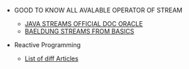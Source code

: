 - GOOD TO KNOW ALL AVALABLE OPERATOR OF STREAM
	- [JAVA STREAMS OFFICIAL DOC ORACLE](https://docs.oracle.com/en/java/javase/20/docs/api/java.base/java/util/stream/Stream.html)
	- [BAELDUNG STREAMS FROM BASICS](https://www.baeldung.com/java-8-streams)

- Reactive Programming
	- [List of diff Articles](https://projectreactor.io/learn)
 